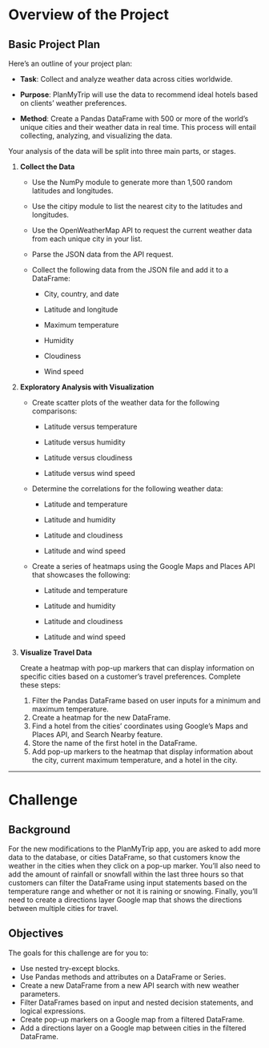 # Overview of the Project

## Basic Project Plan

Here’s an outline of your project plan:

- **Task**: Collect and analyze weather data across cities worldwide.

- **Purpose**: PlanMyTrip will use the data to recommend ideal hotels based on clients’ weather preferences.

- **Method**: Create a Pandas DataFrame with 500 or more of the world’s unique cities and their weather data in real time. This process will entail collecting, analyzing, and visualizing the data.

Your analysis of the data will be split into three main parts, or stages.

1. **Collect the Data**

    - Use the NumPy module to generate more than 1,500 random latitudes and longitudes.

    - Use the citipy module to list the nearest city to the latitudes and longitudes.

    - Use the OpenWeatherMap API to request the current weather data from each unique city in your list.

    - Parse the JSON data from the API request.

    - Collect the following data from the JSON file and add it to a DataFrame:

        - City, country, and date

        - Latitude and longitude

        - Maximum temperature

        - Humidity

        - Cloudiness

        - Wind speed

2. **Exploratory Analysis with Visualization**

    - Create scatter plots of the weather data for the following comparisons:

        - Latitude versus temperature

        - Latitude versus humidity

        - Latitude versus cloudiness

        - Latitude versus wind speed

    - Determine the correlations for the following weather data:

        - Latitude and temperature

        - Latitude and humidity

        - Latitude and cloudiness

        - Latitude and wind speed

    - Create a series of heatmaps using the Google Maps and Places API that showcases the following:

        - Latitude and temperature

        - Latitude and humidity

        - Latitude and cloudiness

        - Latitude and wind speed

3. **Visualize Travel Data**

    Create a heatmap with pop-up markers that can display information on specific cities based on a customer’s travel preferences. Complete these steps:

    1. Filter the Pandas DataFrame based on user inputs for a minimum and maximum temperature.
    2. Create a heatmap for the new DataFrame.
    3. Find a hotel from the cities’ coordinates using Google’s Maps and Places API, and Search Nearby feature.
    4. Store the name of the first hotel in the DataFrame.
    5. Add pop-up markers to the heatmap that display information about the city, current maximum temperature, and a hotel in the city.

____

# Challenge

## Background

For the new modifications to the PlanMyTrip app, you are asked to add more data to the database, or cities DataFrame, so that customers know the weather in the cities when they click on a pop-up marker. You’ll also need to add the amount of rainfall or snowfall within the last three hours so that customers can filter the DataFrame using input statements based on the temperature range and whether or not it is raining or snowing. Finally, you’ll need to create a directions layer Google map that shows the directions between multiple cities for travel.

## Objectives

The goals for this challenge are for you to:

- Use nested try-except blocks.
- Use Pandas methods and attributes on a DataFrame or Series.
- Create a new DataFrame from a new API search with new weather parameters.
- Filter DataFrames based on input and nested decision statements, and logical expressions.
- Create pop-up markers on a Google map from a filtered DataFrame.
- Add a directions layer on a Google map between cities in the filtered DataFrame.
